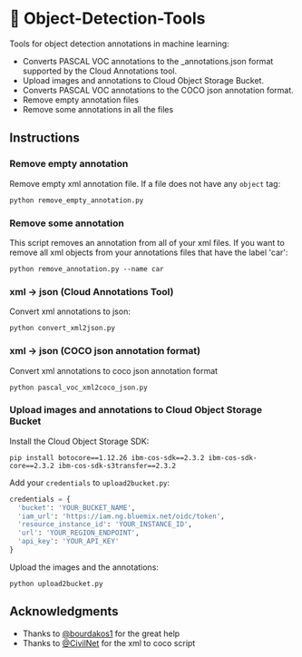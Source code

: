 # 🔧 Object-Detection-Tools
Tools for object detection annotations in machine learning:
- Converts PASCAL VOC annotations to the \_annotations.json format supported by the Cloud Annotations tool.
- Upload images and annotations to Cloud Object Storage Bucket.
- Converts PASCAL VOC annotations to the COCO json annotation format.
- Remove empty annotation files
- Remove some annotations in all the files

## Instructions
### Remove empty annotation
Remove empty xml annotation file. If a file does not have any `object` tag:
```
python remove_empty_annotation.py
```

### Remove some annotation
This script removes an annotation from all of your xml files.
If you want to remove all xml objects from your annotations files that have the label 'car':
```
python remove_annotation.py --name car
```

### xml → json (Cloud Annotations Tool)
Convert xml annotations to json:
```
python convert_xml2json.py
```

### xml → json (COCO json annotation format)
Convert xml annotations to coco json annotation format
```
python pascal_voc_xml2coco_json.py
```

### Upload images and annotations to Cloud Object Storage Bucket
Install the Cloud Object Storage SDK:
```
pip install botocore==1.12.26 ibm-cos-sdk==2.3.2 ibm-cos-sdk-core==2.3.2 ibm-cos-sdk-s3transfer==2.3.2
```

Add your `credentials` to `upload2bucket.py`:
```python
credentials = {
  'bucket': 'YOUR_BUCKET_NAME',
  'iam_url': 'https://iam.ng.bluemix.net/oidc/token',
  'resource_instance_id': 'YOUR_INSTANCE_ID',
  'url': 'YOUR_REGION_ENDPOINT',
  'api_key': 'YOUR_API_KEY'
}
```

Upload the images and the annotations:
```
python upload2bucket.py
```

## Acknowledgments
- Thanks to [@bourdakos1](https://github.com/bourdakos1) for the great help
- Thanks to [@CivilNet](https://github.com/CivilNet) for the xml to coco script
